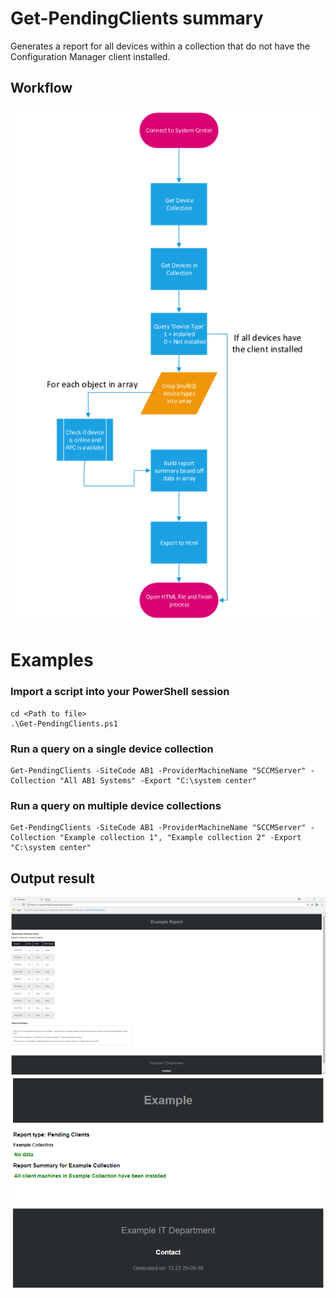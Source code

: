 # Get-PendingClients summary

<p>Generates a report for all devices within a collection that do not have the Configuration Manager client installed.</p>

## Workflow

![Alt text](Get-PendingClients.PNG?raw=true "Get-PendingClients Workflow")

# Examples

### Import a script into your PowerShell session
```
cd <Path to file>
.\Get-PendingClients.ps1
```
### Run a query on a single device collection
```
Get-PendingClients -SiteCode AB1 -ProviderMachineName "SCCMServer" -Collection "All AB1 Systems" -Export "C:\system center"
```
### Run a query on multiple device collections
```
Get-PendingClients -SiteCode AB1 -ProviderMachineName "SCCMServer" -Collection "Example collection 1", "Example collection 2" -Export "C:\system center"
```

## Output result
![Alt text](Example-result.PNG?raw=true "HTML Report")
![Alt text](Example-Result2.PNG?raw=true "HTML Report")
